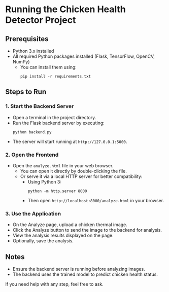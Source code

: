 # Running the Chicken Health Detector Project

## Prerequisites
- Python 3.x installed
- All required Python packages installed (Flask, TensorFlow, OpenCV, NumPy)
  - You can install them using:
    ```
    pip install -r requirements.txt
    ```

## Steps to Run

### 1. Start the Backend Server
- Open a terminal in the project directory.
- Run the Flask backend server by executing:
  ```
  python backend.py
  ```
- The server will start running at `http://127.0.0.1:5000`.

### 2. Open the Frontend
- Open the `analyze.html` file in your web browser.
  - You can open it directly by double-clicking the file.
  - Or serve it via a local HTTP server for better compatibility:
    - Using Python 3:
      ```
      python -m http.server 8000
      ```
    - Then open `http://localhost:8000/analyze.html` in your browser.

### 3. Use the Application
- On the Analyze page, upload a chicken thermal image.
- Click the Analyze button to send the image to the backend for analysis.
- View the analysis results displayed on the page.
- Optionally, save the analysis.

## Notes
- Ensure the backend server is running before analyzing images.
- The backend uses the trained model to predict chicken health status.

If you need help with any step, feel free to ask.
